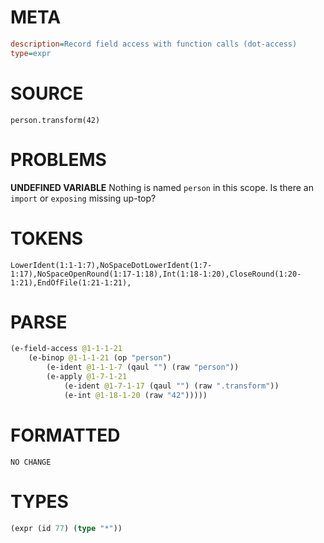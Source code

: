 # META
~~~ini
description=Record field access with function calls (dot-access)
type=expr
~~~
# SOURCE
~~~roc
person.transform(42)
~~~
# PROBLEMS
**UNDEFINED VARIABLE**
Nothing is named `person` in this scope.
Is there an `import` or `exposing` missing up-top?

# TOKENS
~~~zig
LowerIdent(1:1-1:7),NoSpaceDotLowerIdent(1:7-1:17),NoSpaceOpenRound(1:17-1:18),Int(1:18-1:20),CloseRound(1:20-1:21),EndOfFile(1:21-1:21),
~~~
# PARSE
~~~clojure
(e-field-access @1-1-1-21
	(e-binop @1-1-1-21 (op "person")
		(e-ident @1-1-1-7 (qaul "") (raw "person"))
		(e-apply @1-7-1-21
			(e-ident @1-7-1-17 (qaul "") (raw ".transform"))
			(e-int @1-18-1-20 (raw "42")))))
~~~
# FORMATTED
~~~roc
NO CHANGE
~~~
# TYPES
~~~clojure
(expr (id 77) (type "*"))
~~~